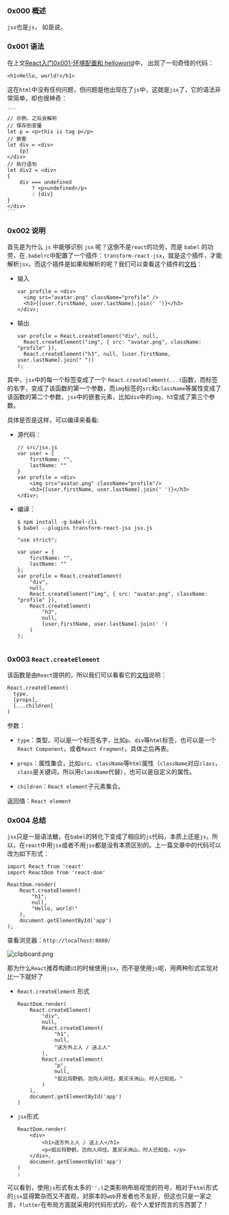 ### 0x000 概述

`jsx`也是`js`， 如是说。

### 0x001 语法
在上文[React入门0x001-环境配置和 helloworld][1]中， 出现了一句奇怪的代码：
```
<h1>Hello, world!</h1>
```
这在`html`中没有任何问题，但问题是他出现在了`js`中，这就是`jsx`了，它的语法非常简单，却也很神奇：

    ```
    // 示例，之后会解析
    // 保存到变量
    let p = <p>this is tag p</p>
    // 嵌套
    let div = <div>
        {p}
    </div>
    // 执行语句
    let div2 = <div>
    {
        div === undefined
            ? <p>undefined</p>
            : {div}
    }
    </div>
    ```
### 0x002 说明
首先是为什么 `js` 中能够识别 `jsx` 呢？这倒不是`react`的功劳，而是 `babel` 的功劳，在`.babelrc`中配置了一个插件：`transform-react-jsx`，就是这个插件，才能解析`jsx`，而这个插件是如果和解析的呢？我们可以查看这个插件的[文档](https://babeljs.io/docs/en/babel-plugin-transform-react-jsx)：

- 输入
    ```
    var profile = <div>
      <img src="avatar.png" className="profile" />
      <h3>{[user.firstName, user.lastName].join(' ')}</h3>
    </div>;
    ```
- 输出
    ```
    var profile = React.createElement("div", null,
      React.createElement("img", { src: "avatar.png", className: "profile" }),
      React.createElement("h3", null, [user.firstName, user.lastName].join(" "))
    );
    ```
其中，`jsx`中的每一个标签变成了一个 `React.createElement(...)`函数，而标签的名字，变成了该函数的第一个参数，而`img`标签的`src`和`className`等属性变成了该函数的第二个参数，`jsx`中的嵌套元素，比如`div`中的`img`、`h3`变成了第三个参数。

具体是否是这样，可以编译来看看:
- 源代码：
    ```
    // src/jsx.js
    var user = {
        firstName: "",
        lastName: ""
    }
    var profile = <div>
        <img src="avatar.png" className="profile"/>
        <h3>{[user.firstName, user.lastName].join(' ')}</h3>
    </div>;
    ```
- 编译：
    ```shell
    $ npm install -g babel-cli
    $ babel --plugins transform-react-jsx jsx.js 
    
    "use strict";

    var user = {
        firstName: "",
        lastName: ""
    };
    var profile = React.createElement(
        "div",
        null,
        React.createElement("img", { src: "avatar.png", className: "profile" }),
        React.createElement(
            "h3",
            null,
            [user.firstName, user.lastName].join(' ')
        )
    );

    
    ```


### 0x003 `React.createElement`

该函数是由`React`提供的，所以我们可以看看它的[文档][2]说明：
```
React.createElement(
  type,
  [props],
  [...children]
)
```
参数： 
- `type`：类型，可以是一个标签名字，比如`p`、`div`等`html`标签，也可以是一个`React Component`，或者`React Fragment`，具体之后再表。
    
- `props`：属性集合，比如`src`、`className`等`html`属性（`className`对应`class`，`class`是关键词，所以用`className`代替），也可以是自定义的属性。
    
- `children`：`React element`子元素集合。
    
返回值：`React element`


### 0x004 总结

`jsx`只是一层语法糖，在`babel`的转化下变成了相应的`js`代码，本质上还是`js`，所以，在`react`中用`jsx`或者不用`jsx`都是没有本质区别的。上一篇文章中的代码可以改为如下形式：
```
import React from 'react'
import ReactDom from 'react-dom'

ReactDom.render(
    React.createElement(
        "h1",
        null,
        "Hello, world!"
    ),
    document.getElementById('app')
);
```
查看浏览器：`http://localhost:8080/`

![clipboard.png](/img/bVbfHNR)

那为什么`React`推荐构建`UI`的时候使用`jsx`，而不是使用`js`呢，用两种形式实现对比一下就好了
- `React.createElement` 形式
    ```
    ReactDom.render(
        React.createElement(
            "div",
            null,
            React.createElement(
                "h1",
                null,
                "送方外上人 / 送上人"
            ),
            React.createElement(
                "p",
                null,
                "孤云将野鹤，岂向人间住。莫买沃洲山，时人已知处。"
            )
        ),
        document.getElementById('app')
    )
    ```
- `jsx`形式
    ```
    ReactDom.render(
        <div>
            <h1>送方外上人 / 送上人</h1>
            <p>孤云将野鹤，岂向人间住。莫买沃洲山，时人已知处。</p>
        </div>,
        document.getElementById('app')
    )
    ;
    ```

可以看到，使用`js`形式有太多的`''`、`)`之类影响布局视觉的符号，相对于`html`形式的`jsx`显得繁杂而又不直观，对原本的`web`开发者也不友好，但这也只是一家之言，`flutter`在布局方面就采用的代码形式的，视个人爱好而言的东西罢了！


  [1]: https://segmentfault.com/a/1190000016083117
  [2]: https://reactjs.org/docs/react-api.html#createelement
